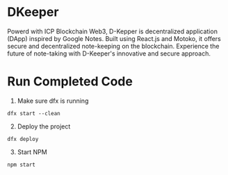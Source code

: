# DKeeper

Powerd with ICP Blockchain Web3, D-Kepper is decentralized application (DApp) inspired by Google Notes. Built using React.js and Motoko, it offers secure and decentralized note-keeping on the blockchain. Experience the future of note-taking with D-Keeper's innovative and secure approach.

# Run Completed Code

1. Make sure dfx is running

```
dfx start --clean
```

2. Deploy the project

```
dfx deploy
```

3. Start NPM

```
npm start
```
